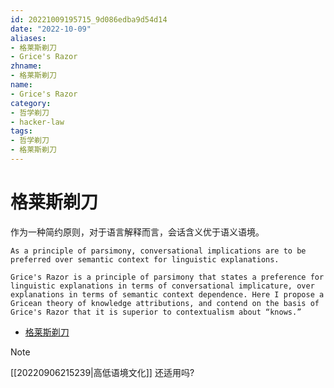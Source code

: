 ```yaml
---
id: 20221009195715_9d086edba9d54d14
date: "2022-10-09"
aliases:
- 格莱斯剃刀
- Grice's Razor
zhname:
- 格莱斯剃刀
name:
- Grice's Razor
category:
- 哲学剃刀
- hacker-law
tags:
- 哲学剃刀
- 格莱斯剃刀
---
```


# 格莱斯剃刀

作为一种简约原则，对于语言解释而言，会话含义优于语义语境。

`As a principle of parsimony, conversational implications are to be preferred over semantic context for linguistic explanations.`

`Grice's Razor is a principle of parsimony that states a preference for linguistic explanations in terms of conversational implicature, over explanations in terms of semantic context dependence. Here I propose a Gricean theory of knowledge attributions, and contend on the basis of Grice's Razor that it is superior to contextualism about “knows.”`

* [格莱斯剃刀](https://onlinelibrary.wiley.com/doi/abs/10.1111/j.1467-9973.2007.00512.x)

> [!NOTE]
> [[20220906215239|高低语境文化]] 还适用吗?
